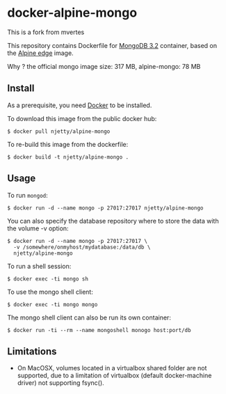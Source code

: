# docker-alpine-mongo
This is a fork from mvertes

This repository contains Dockerfile for [MongoDB 3.2](https://www.mongodb.org)
container, based on the [Alpine edge](https://hub.docker.com/_/alpine/) image.

Why ? the official mongo image size: 317 MB, alpine-mongo: 78 MB

## Install

As a prerequisite, you need [Docker](https://docker.com) to be installed.

To download this image from the public docker hub:

	$ docker pull njetty/alpine-mongo

To re-build this image from the dockerfile:

	$ docker build -t njetty/alpine-mongo .

## Usage

To run `mongod`:

	$ docker run -d --name mongo -p 27017:27017 njetty/alpine-mongo

You can also specify the database repository where to store the data
with the volume -v option:

    $ docker run -d --name mongo -p 27017:27017 \
	  -v /somewhere/onmyhost/mydatabase:/data/db \
	  njetty/alpine-mongo

To run a shell session:

    $ docker exec -ti mongo sh

To use the mongo shell client:

	$ docker exec -ti mongo mongo

The mongo shell client can also be run its own container: 

	$ docker run -ti --rm --name mongoshell monogo host:port/db

## Limitations

- On MacOSX, volumes located in a virtualbox shared folder are not
  supported, due to a limitation of virtualbox (default docker-machine
  driver) not supporting fsync().
